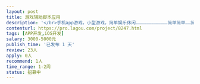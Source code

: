 ```yaml
---                
layout: post       
title: 游戏辅助脚本应用           
description: '</br>手机app游戏，小型游戏，简单娱乐休闲………………………………简单简单……简单简单……简单简单……简单简单……简单简单</br>'     
contenturl: https://pro.lagou.com/project/8247.html      
tags: [APP开发,iOS开发]            
salary: 3000-5000元          
publish_time: '已发布 1 天'         
review: 23人                   
apply: 0人                   
recommend: 1人                   
time_range: 1-2周              
status: 招募中                  
---                 
```

